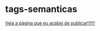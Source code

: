 # tags-semanticas

[Veja a página que eu acabei de publicar!!!!!!](https://giperuzzo.github.io/tags-semanticas/)
